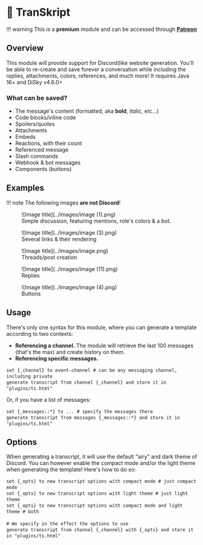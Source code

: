 # 📜 TranSkript

!!! warning
    This is a **premium** module and can be accessed through [**Patreon**](https://www.patreon.com/itsthesky)

## Overview

This module will provide support for Discord(like website generation. You'll be able to re-create and save forever a conversation while including the replies, attachments, colors, references, and much more! It requires Java 16+ and DiSky v4.6.0+

### What can be saved?

* The message's content (formatted, aka **bold**, _italic_, etc...)
* Code blocks/inline code
* Spoilers/quotes
* Attachments
* Embeds
* Reactions, with their count
* Referenced message
* Slash commands
* Webhook & bot messages
* Components (buttons)

## Examples

!!! note
    The following images **are not Discord**!

<figure markdown>
  ![Image title](../images/image (1).png)
  <figcaption>Simple discussion, featuring mentions, role's colors &#x26; a bot.</figcaption>
</figure>

<figure markdown>
  ![Image title](../images/image (3).png)
  <figcaption>Several links &#x26; their rendering</figcaption>
</figure>

<figure markdown>
  ![Image title](../images/image.png)
  <figcaption>Threads/post creation</figcaption>
</figure>

<figure markdown>
  ![Image title](../images/image (11).png)
  <figcaption>Replies</figcaption>
</figure>

<figure markdown>
  ![Image title](../images/image (4).png)
  <figcaption>Buttons</figcaption>
</figure>

## Usage

There's only one syntax for this module, where you can generate a template according to two contexts:

* **Referencing a channel.** The module will retrieve the last 100 messages (that's the max) and create history on them.
* **Referencing specific messages.**

```applescript
set {_channel} to event-channel # can be any messaging channel, including private
generate transcript from channel {_channel} and store it in "plugins/ts.html"
```

Or, if you have a list of messages:

```applescript
set {_messages::*} to ... # specify the messages there
generate transcript from messages {_messages::*} and store it in "plugins/ts.html"
```

## Options

When generating a transcript, it will use the default "airy" and dark theme of Discord. You can however enable the compact mode and/or the light theme when generating the template! Here's how to do so:

```applescript
set {_opts} to new transcript options with compact mode # just compact mode
set {_opts} to new transcript options with light theme # just light theme
set {_opts} to new transcript options with compact mode and light theme # both

# We specify in the effect the options to use
generate transcript from channel {_channel} with {_opts} and store it in "plugins/ts.html"
```
